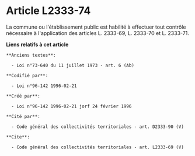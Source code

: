 # Article L2333-74

La commune ou l'établissement public est habilité à effectuer tout contrôle nécessaire à l'application des articles L.
2333-69, L. 2333-70 et L. 2333-71.

**Liens relatifs à cet article**

	**Anciens textes**:

	  - Loi n°73-640 du 11 juillet 1973 - art. 6 (Ab)

	**Codifié par**:

	  - Loi n°96-142 1996-02-21

	**Créé par**:

	  - Loi n°96-142 1996-02-21 jorf 24 février 1996

	**Cité par**:

	  - Code général des collectivités territoriales - art. D2333-90 (V)

	**Cite**:

	  - Code général des collectivités territoriales - art. L2333-69 (V)

